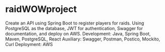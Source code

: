 # raidWOWproject

Create an API using Spring Boot to register players for raids. Using PostgreSQL as the database, JWT for authentication, Swagger for documentation, and deploy on AWS.
Development: Java, Spring Boot, Maven, PostgreSQL, React
Auxiliary: Swagger, Postman, Postico, Mockito, Curl
Deployment: AWS
